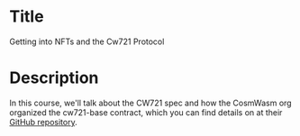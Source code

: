 # Title
Getting into NFTs and the Cw721 Protocol

# Description 
In this course, we'll talk about the CW721 spec and how the CosmWasm org organized the cw721-base contract, which you can find details on at their <ExternalLink>[GitHub repository](https://github.com/CosmWasm/cw-nfts/tree/main/contracts/cw721-base)</ExternalLink>.


